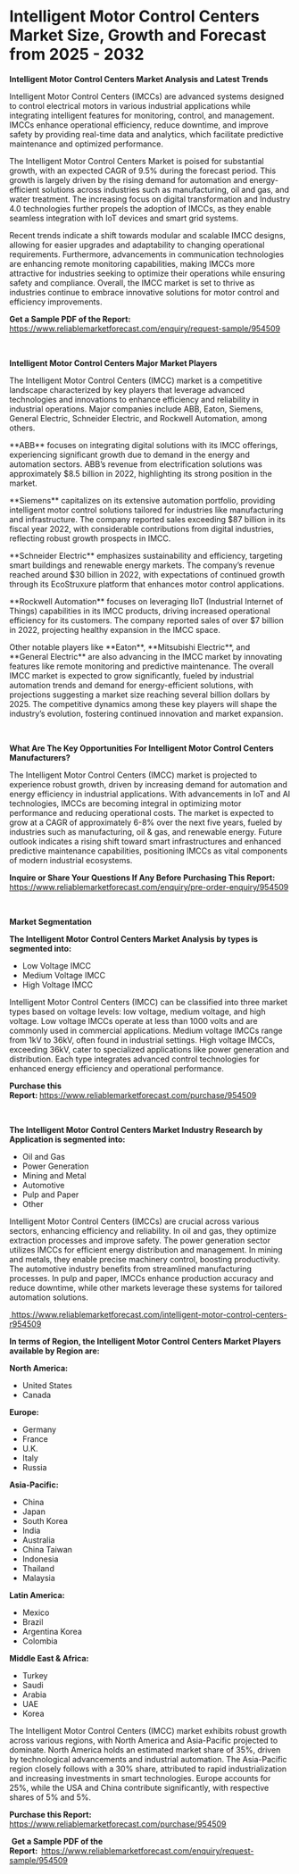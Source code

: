 <p><h1>Intelligent Motor Control Centers Market Size, Growth and Forecast from 2025 - 2032</h1></p><p><strong>Intelligent Motor Control Centers Market Analysis and Latest Trends</strong></p>
<p><p>Intelligent Motor Control Centers (IMCCs) are advanced systems designed to control electrical motors in various industrial applications while integrating intelligent features for monitoring, control, and management. IMCCs enhance operational efficiency, reduce downtime, and improve safety by providing real-time data and analytics, which facilitate predictive maintenance and optimized performance.</p><p>The Intelligent Motor Control Centers Market is poised for substantial growth, with an expected CAGR of 9.5% during the forecast period. This growth is largely driven by the rising demand for automation and energy-efficient solutions across industries such as manufacturing, oil and gas, and water treatment. The increasing focus on digital transformation and Industry 4.0 technologies further propels the adoption of IMCCs, as they enable seamless integration with IoT devices and smart grid systems.</p><p>Recent trends indicate a shift towards modular and scalable IMCC designs, allowing for easier upgrades and adaptability to changing operational requirements. Furthermore, advancements in communication technologies are enhancing remote monitoring capabilities, making IMCCs more attractive for industries seeking to optimize their operations while ensuring safety and compliance. Overall, the IMCC market is set to thrive as industries continue to embrace innovative solutions for motor control and efficiency improvements.</p></p>
<p><strong>Get a Sample PDF of the Report:&nbsp;</strong> <a href="https://www.reliablemarketforecast.com/enquiry/request-sample/954509?utm_campaign=2397&utm_medium=2&utm_source=Github&utm_content=ia&utm_term=18042025&utm_id=intelligent-motor-control-centers">https://www.reliablemarketforecast.com/enquiry/request-sample/954509</a></p>
<p>&nbsp;</p>
<p><strong>Intelligent Motor Control Centers Major Market Players</strong></p>
<p><p>The Intelligent Motor Control Centers (IMCC) market is a competitive landscape characterized by key players that leverage advanced technologies and innovations to enhance efficiency and reliability in industrial operations. Major companies include ABB, Eaton, Siemens, General Electric, Schneider Electric, and Rockwell Automation, among others.</p><p>**ABB** focuses on integrating digital solutions with its IMCC offerings, experiencing significant growth due to demand in the energy and automation sectors. ABB’s revenue from electrification solutions was approximately $8.5 billion in 2022, highlighting its strong position in the market.</p><p>**Siemens** capitalizes on its extensive automation portfolio, providing intelligent motor control solutions tailored for industries like manufacturing and infrastructure. The company reported sales exceeding $87 billion in its fiscal year 2022, with considerable contributions from digital industries, reflecting robust growth prospects in IMCC.</p><p>**Schneider Electric** emphasizes sustainability and efficiency, targeting smart buildings and renewable energy markets. The company’s revenue reached around $30 billion in 2022, with expectations of continued growth through its EcoStruxure platform that enhances motor control applications.</p><p>**Rockwell Automation** focuses on leveraging IIoT (Industrial Internet of Things) capabilities in its IMCC products, driving increased operational efficiency for its customers. The company reported sales of over $7 billion in 2022, projecting healthy expansion in the IMCC space.</p><p>Other notable players like **Eaton**, **Mitsubishi Electric**, and **General Electric** are also advancing in the IMCC market by innovating features like remote monitoring and predictive maintenance. The overall IMCC market is expected to grow significantly, fueled by industrial automation trends and demand for energy-efficient solutions, with projections suggesting a market size reaching several billion dollars by 2025. The competitive dynamics among these key players will shape the industry’s evolution, fostering continued innovation and market expansion.</p></p>
<p>&nbsp;</p>
<p><strong>What Are The Key Opportunities For Intelligent Motor Control Centers Manufacturers?</strong></p>
<p><p>The Intelligent Motor Control Centers (IMCC) market is projected to experience robust growth, driven by increasing demand for automation and energy efficiency in industrial applications. With advancements in IoT and AI technologies, IMCCs are becoming integral in optimizing motor performance and reducing operational costs. The market is expected to grow at a CAGR of approximately 6-8% over the next five years, fueled by industries such as manufacturing, oil & gas, and renewable energy. Future outlook indicates a rising shift toward smart infrastructures and enhanced predictive maintenance capabilities, positioning IMCCs as vital components of modern industrial ecosystems.</p></p>
<p><strong>Inquire or Share Your Questions If Any Before Purchasing This Report:</strong> <a href="https://www.reliablemarketforecast.com/enquiry/pre-order-enquiry/954509?utm_campaign=2397&utm_medium=2&utm_source=Github&utm_content=ia&utm_term=18042025&utm_id=intelligent-motor-control-centers">https://www.reliablemarketforecast.com/enquiry/pre-order-enquiry/954509</a></p>
<p>&nbsp;</p>
<p><strong>Market Segmentation</strong></p>
<p><strong>The Intelligent Motor Control Centers Market Analysis by types is segmented into:</strong></p>
<p><ul><li>Low Voltage IMCC</li><li>Medium Voltage IMCC</li><li>High Voltage IMCC</li></ul></p>
<p><p>Intelligent Motor Control Centers (IMCC) can be classified into three market types based on voltage levels: low voltage, medium voltage, and high voltage. Low voltage IMCCs operate at less than 1000 volts and are commonly used in commercial applications. Medium voltage IMCCs range from 1kV to 36kV, often found in industrial settings. High voltage IMCCs, exceeding 36kV, cater to specialized applications like power generation and distribution. Each type integrates advanced control technologies for enhanced energy efficiency and operational performance.</p></p>
<p><strong>Purchase this Report:&nbsp;</strong><a href="https://www.reliablemarketforecast.com/purchase/954509?utm_campaign=2397&utm_medium=2&utm_source=Github&utm_content=ia&utm_term=18042025&utm_id=intelligent-motor-control-centers">https://www.reliablemarketforecast.com/purchase/954509</a></p>
<p>&nbsp;</p>
<p><strong>The Intelligent Motor Control Centers Market Industry Research by Application is segmented into:</strong></p>
<p><ul><li>Oil and Gas</li><li>Power Generation</li><li>Mining and Metal</li><li>Automotive</li><li>Pulp and Paper</li><li>Other</li></ul></p>
<p><p>Intelligent Motor Control Centers (IMCCs) are crucial across various sectors, enhancing efficiency and reliability. In oil and gas, they optimize extraction processes and improve safety. The power generation sector utilizes IMCCs for efficient energy distribution and management. In mining and metals, they enable precise machinery control, boosting productivity. The automotive industry benefits from streamlined manufacturing processes. In pulp and paper, IMCCs enhance production accuracy and reduce downtime, while other markets leverage these systems for tailored automation solutions.</p></p>
<p><a href="https://www.reliablemarketforecast.com/intelligent-motor-control-centers-r954509?utm_campaign=2397&utm_medium=2&utm_source=Github&utm_content=ia&utm_term=18042025&utm_id=intelligent-motor-control-centers">&nbsp;https://www.reliablemarketforecast.com/intelligent-motor-control-centers-r954509</a></p>
<p><strong>In terms of Region, the Intelligent Motor Control Centers Market Players available by Region are:</strong></p>
<p>
    <p> <strong> North America: </strong>
        <ul>
            <li>United States</li>
            <li>Canada</li>
        </ul>
        </p> 
    <p> <strong> Europe: </strong>
        <ul>
            <li>Germany</li>
            <li>France</li>
            <li>U.K.</li>
            <li>Italy</li>
            <li>Russia</li>
        </ul>
        </p> 
    <p> <strong> Asia-Pacific: </strong>
        <ul>
            <li>China</li>
            <li>Japan</li>
            <li>South Korea</li>
            <li>India</li>
            <li>Australia</li>
            <li>China Taiwan</li>
            <li>Indonesia</li>
            <li>Thailand</li>
            <li>Malaysia</li>
        </ul>
        </p> 
    <p> <strong> Latin America: </strong>
        <ul>
            <li>Mexico</li>
            <li>Brazil</li>
            <li>Argentina Korea</li>
            <li>Colombia</li>
        </ul>
        </p> 
    <p> <strong> Middle East & Africa: </strong>
        <ul>
            <li>Turkey</li>
            <li>Saudi</li>
            <li>Arabia</li>
            <li>UAE</li>
            <li>Korea</li>
        </ul>
    </p>
    </p>
<p><p>The Intelligent Motor Control Centers (IMCC) market exhibits robust growth across various regions, with North America and Asia-Pacific projected to dominate. North America holds an estimated market share of 35%, driven by technological advancements and industrial automation. The Asia-Pacific region closely follows with a 30% share, attributed to rapid industrialization and increasing investments in smart technologies. Europe accounts for 25%, while the USA and China contribute significantly, with respective shares of 5% and 5%.</p></p>
<p><strong>Purchase this Report: </strong><a href="https://www.reliablemarketforecast.com/purchase/954509?utm_campaign=2397&utm_medium=2&utm_source=Github&utm_content=ia&utm_term=18042025&utm_id=intelligent-motor-control-centers">https://www.reliablemarketforecast.com/purchase/954509</a></p>
<p>&nbsp;<strong>Get a Sample PDF of the Report:&nbsp;&nbsp;</strong><a href="https://www.reliablemarketforecast.com/enquiry/request-sample/954509?utm_campaign=2397&utm_medium=2&utm_source=Github&utm_content=ia&utm_term=18042025&utm_id=intelligent-motor-control-centers">https://www.reliablemarketforecast.com/enquiry/request-sample/954509</a></p>
<p><strong></strong></p>
<p><p></p><p></p><p></p></p>
